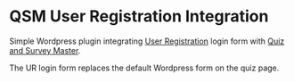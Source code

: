 # QSM User Registration Integration

Simple Wordpress plugin integrating [User Registration](https://wordpress.org/plugins/user-registration/) login form with [Quiz and Survey Master](https://wordpress.org/plugins/quiz-master-next/).

The UR login form replaces the default Wordpress form on the quiz page.
